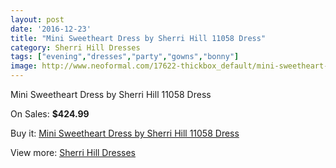 ```yaml
---
layout: post
date: '2016-12-23'
title: "Mini Sweetheart Dress by Sherri Hill 11058 Dress"
category: Sherri Hill Dresses
tags: ["evening","dresses","party","gowns","bonny"]
image: http://www.neoformal.com/17622-thickbox_default/mini-sweetheart-dress-by-sherri-hill-11058-dress.jpg
---
```

Mini Sweetheart Dress by Sherri Hill 11058 Dress

On Sales: **$424.99**
<a href="https://www.neoformal.com/en/sherri-hill-dresses-2014/5744-mini-sweetheart-dress-by-sherri-hill-11058-dress.html"><amp-img layout="responsive" width="600" height="600" src="//www.neoformal.com/17622-thickbox_default/mini-sweetheart-dress-by-sherri-hill-11058-dress.jpg" alt="Mini Sweetheart Dress by Sherri Hill 11058 Dress 0" /></a>
<a href="https://www.neoformal.com/en/sherri-hill-dresses-2014/5744-mini-sweetheart-dress-by-sherri-hill-11058-dress.html"><amp-img layout="responsive" width="600" height="600" src="//www.neoformal.com/17623-thickbox_default/mini-sweetheart-dress-by-sherri-hill-11058-dress.jpg" alt="Mini Sweetheart Dress by Sherri Hill 11058 Dress 1" /></a>
<a href="https://www.neoformal.com/en/sherri-hill-dresses-2014/5744-mini-sweetheart-dress-by-sherri-hill-11058-dress.html"><amp-img layout="responsive" width="600" height="600" src="//www.neoformal.com/17624-thickbox_default/mini-sweetheart-dress-by-sherri-hill-11058-dress.jpg" alt="Mini Sweetheart Dress by Sherri Hill 11058 Dress 2" /></a>
<a href="https://www.neoformal.com/en/sherri-hill-dresses-2014/5744-mini-sweetheart-dress-by-sherri-hill-11058-dress.html"><amp-img layout="responsive" width="600" height="600" src="//www.neoformal.com/17625-thickbox_default/mini-sweetheart-dress-by-sherri-hill-11058-dress.jpg" alt="Mini Sweetheart Dress by Sherri Hill 11058 Dress 3" /></a>
<a href="https://www.neoformal.com/en/sherri-hill-dresses-2014/5744-mini-sweetheart-dress-by-sherri-hill-11058-dress.html"><amp-img layout="responsive" width="600" height="600" src="//www.neoformal.com/17626-thickbox_default/mini-sweetheart-dress-by-sherri-hill-11058-dress.jpg" alt="Mini Sweetheart Dress by Sherri Hill 11058 Dress 4" /></a>

Buy it: [Mini Sweetheart Dress by Sherri Hill 11058 Dress](https://www.neoformal.com/en/sherri-hill-dresses-2014/5744-mini-sweetheart-dress-by-sherri-hill-11058-dress.html "Mini Sweetheart Dress by Sherri Hill 11058 Dress")

View more: [Sherri Hill Dresses](https://www.neoformal.com/en/73-sherri-hill-dresses-2014 "Sherri Hill Dresses")